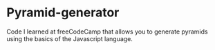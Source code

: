 # Pyramid-generator
Code I learned at freeCodeCamp that allows you to generate pyramids using the basics of the Javascript language.
